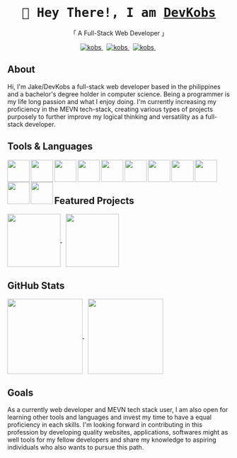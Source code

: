 <h1 align="center">
        <samp> 🤖 Hey There!, I am
                <b><a target="_blank" href="">DevKobs</a></b>
        </samp>
</h1>
<p align="center"> 「 A Full-Stack Web Developer 」 </p>

<p align="center">
<a href="[https://facebook.com/alsiam.world](https://www.facebook.com/)" target="_blank">
  <img src="https://img.shields.io/badge/Facebook-20BEFF?&style=for-the-badge&logo=facebook&logoColor=white" alt="kobs"  />
</a> &nbsp

 <a href="https://kobs03.github.io/kobsPortfolioV2/" target="blank">
  <img src="https://img.shields.io/badge/Website-2AAA8A?style=for-the-badge&logo=aseprite&logoColor=white" alt="kobs"/>
 </a> &nbsp

 <a href="" target="_blank">
  <img src="https://img.shields.io/badge/LinkedIn-0077B5?style=for-the-badge&logo=linkedin&logoColor=white" alt="kobs"/>
 </a> &nbsp

</p>


<h2 align="left" >About</h2>
<p>
  Hi, I'm Jake/DevKobs a full-stack web developer based in the philippines and a bachelor's degree holder in computer science.
  Being a programmer is my life long passion and what I enjoy doing. I'm currently increasing my proficiency in the MEVN tech-stack,
  creating various types of projects purposely to further improve my logical thinking and versatility as a full-stack developer.
</p>
<h2 align="left" >Tools & Languages </h2>
<a>
</a>
<img align="left" height=50 src="https://cdn.jsdelivr.net/gh/devicons/devicon/icons/javascript/javascript-plain.svg" /> 
<img align="left" height=50 src="https://cdn.jsdelivr.net/gh/devicons/devicon/icons/html5/html5-original.svg" />
<img align="left" height=50 src="https://cdn.jsdelivr.net/gh/devicons/devicon/icons/css3/css3-original.svg" />
<img align="left" height=50 src="https://cdn.jsdelivr.net/gh/devicons/devicon/icons/bootstrap/bootstrap-original.svg" />
<img align="left" height=50 src="https://cdn.jsdelivr.net/gh/devicons/devicon/icons/sass/sass-original.svg" />
<img align="left" height=50 src="https://cdn.jsdelivr.net/gh/devicons/devicon/icons/mongodb/mongodb-original.svg" />
<img align="left" height=50 src="https://cdn.jsdelivr.net/gh/devicons/devicon/icons/express/express-original.svg" />
<img align="left" height=50 src="https://cdn.jsdelivr.net/gh/devicons/devicon/icons/vuejs/vuejs-original.svg" />
<img align="left" height=50 src="https://cdn.jsdelivr.net/gh/devicons/devicon/icons/nodejs/nodejs-original.svg" />
<img align="left" height=50 src="https://cdn.jsdelivr.net/gh/devicons/devicon/icons/npm/npm-original-wordmark.svg" />
<img align="left" height=50 src="https://cdn.jsdelivr.net/gh/devicons/devicon/icons/github/github-original.svg" />
<br> <br> <br>

<h2 align="left">Featured Projects </h2>

<a href="https://github.com/Kobs03/Invoker_Game_Simulator">
  <img height=120 align="center" src="https://github-readme-stats.vercel.app/api/pin/?username=Kobs03&repo=Invoker_Game_Simulator&theme=vue-dark" />
</a> &nbsp

<a href="https://github.com/Kobs03/JenerateSON">
  <img height=120 align="center" src="https://github-readme-stats.vercel.app/api/pin/?username=Kobs03&repo=JenerateSON&theme=vue-dark" />
</a>


<h2 align="left"> GitHub Stats </h2>

<a href="https://github.com/Kobs03">
  <img height=170 align="center" src="https://github-readme-stats.vercel.app/api?username=Kobs03&show_icons=true&theme=vue-dark" />
</a> &nbsp

<a href="https://github.com/Kobs03">
  <img height=170 align="center" src="https://github-readme-stats.vercel.app/api/top-langs/?username=Kobs03&layout=compact&theme=vue-dark" />
</a>

<h2 align="left" > Goals </h2>

<p>
 As a currently web developer and MEVN tech stack user, I am also open for learning other tools and languages and
 invest my time to have a equal proficiency in each skills. I'm looking forward in contributing in this profession
 by developing quality websites, applications, softwares might as well tools for my fellow developers and share my knowledge
 to aspiring individuals who also wants to pursue this path.
</p>






          
          
